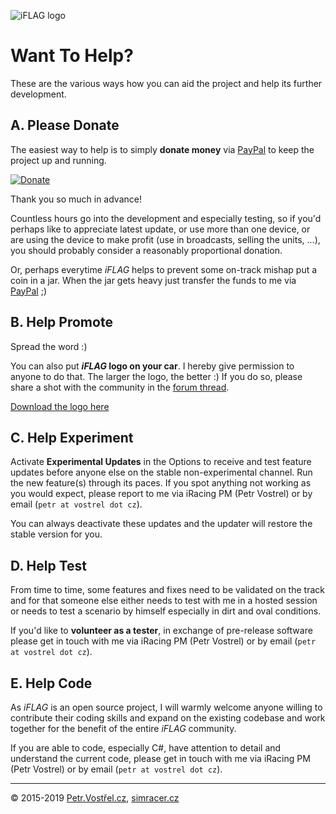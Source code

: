 ![iFLAG logo](http://simracer.cz/iracing/iFlag-logo/logo-full.svg)

Want To Help?
=============

These are the various ways how you can aid the project and help its further development.


A. Please Donate
----------------

The easiest way to help is to simply __donate money__
via [PayPal](https://www.paypal.com/cgi-bin/webscr?cmd=_donations&business=AXVXCF5T3M2GS&item_name=iFLAG&currency_code=USD&source=url)
to keep the project up and running.

[![Donate](https://www.paypalobjects.com/en_US/i/btn/btn_donateCC_LG.gif)](https://www.paypal.com/cgi-bin/webscr?cmd=_donations&business=AXVXCF5T3M2GS&item_name=iFLAG&currency_code=USD&source=url)

Thank you so much in advance!

Countless hours go into the development and especially testing,
so if you'd perhaps like to appreciate latest update,
or use more than one device,
or are using the device to make profit (use in broadcasts, selling the units, ...),
you should probably consider a reasonably proportional donation.

Or, perhaps everytime _iFLAG_ helps to prevent some on-track mishap put a coin in a jar.
When the jar gets heavy just transfer the funds to me
via [PayPal](https://www.paypal.com/cgi-bin/webscr?cmd=_donations&business=AXVXCF5T3M2GS&item_name=iFLAG&currency_code=USD&source=url) ;)


B. Help Promote
---------------

Spread the word :)

You can also put ___iFLAG_ logo on your car__. I hereby give permission to anyone to do that.
The larger the logo, the better :) If you do so, please share a shot with the community
in the [forum thread](http://members.iracing.com/jforum/posts/list/0/3341549.page).

[Download the logo here](../resources/logo/)


C. Help Experiment
------------------

Activate __Experimental Updates__ in the Options
to receive and test feature updates before
anyone else on the stable non-experimental channel.
Run the new feature(s) through its paces.
If you spot anything not working as you would expect,
please report to me via iRacing PM (Petr Vostrel) or by email (`petr at vostrel dot cz`).

You can always deactivate these updates
and the updater will restore the stable version for you.


D. Help Test
------------

From time to time, some features and fixes need to be validated on the track and for that
someone else either needs to test with me in a hosted session or needs to test a scenario
by himself especially in dirt and oval conditions.

If you'd like to __volunteer as a tester__, in exchange of pre-release software
please get in touch with me via iRacing PM (Petr Vostrel) or by email (`petr at vostrel dot cz`).


E. Help Code
------------

As _iFLAG_ is an open source project,
I will warmly welcome anyone willing to contribute
their coding skills and expand on the existing codebase
and work together for the benefit of the entire _iFLAG_ community.

If you are able to code, especially C#,
have attention to detail
and understand the current code,
please get in touch with me via iRacing PM (Petr Vostrel) or by email (`petr at vostrel dot cz`).



---
© 2015-2019
[Petr.Vostřel.cz](http://petr.vostrel.cz),
[simracer.cz](http://simracer.cz)
